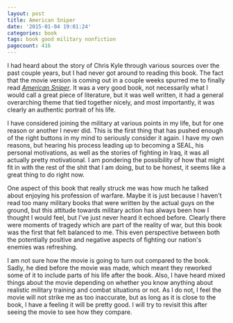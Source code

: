 ```yaml
---
layout: post
title: American Sniper
date: '2015-01-04 19:01:24'
categories: book
tags: book good military nonfiction
pagecount: 416
---
```


I had heard about the story of Chris Kyle through various sources
over the past couple years, but I had never got around to reading
this book. The fact that the movie version is coming out
in a couple weeks spurred me to finally read [*American Sniper*][sniper-amazon].
It was a very good book, not necessarily what I would call a great
piece of literature, but it was well written, it had a
general overarching theme that tied together nicely, and most importantly,
it was clearly an authentic portrait of his life.

I have considered joining the military at various points in my
life, but for one reason or another I never did. This is the
first thing that has pushed enough of the right
buttons in my mind to seriously consider it again. I have my own
reasons, but hearing his process leading up to becoming
a SEAL, his personal motivations, as well as the stories of
fighting in Iraq, it was all actually pretty motivational.
I am pondering the possibility of how that might fit in
with the rest of the shit that I am doing, but to be honest,
it seems like a great thing to do right now.

One aspect of this book that really struck me was how much
he talked about enjoying his profession of warfare. Maybe it is
just because I haven't read too many military books that were
written by the actual guys on the ground, but this attitude
towards military action has always been how I thought I would
feel, but I've just never heard it echoed before. Clearly
there were moments of tragedy which are part of the reality
of war, but this book was the first that felt balanced to me.
This even perspective between both the potentially positive
and negative aspects of fighting our nation's enemies was
refreshing.

I am not sure how the movie is going to turn out compared to
the book. Sadly, he died before the movie was made, which meant
they reworked some of it to include parts of his life after the book.
Also, I have heard mixed things about the movie depending on
whether you know anything about realistic military training and
combat situations or not. As I do not, I feel the movie will not
strike me as too inaccurate, but as long as it is close to the book,
I have a feeling it will be pretty good. I will try to revisit
this after seeing the movie to see how they compare.


[sniper-amazon]:      http://smile.amazon.com/dp/0062376330
